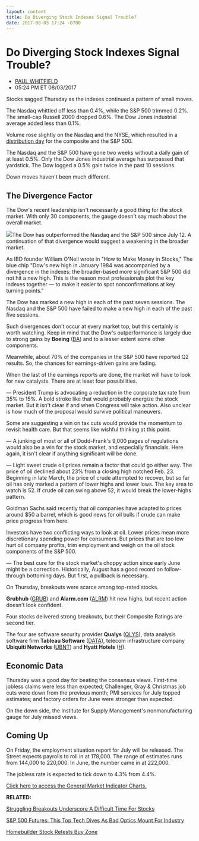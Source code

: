 ```yaml
---
layout: content
title: Do Diverging Stock Indexes Signal Trouble?
date: 2017-08-03 17:24 -0700
---
```



Do Diverging Stock Indexes Signal Trouble?
===========================================




* [PAUL WHITFIELD](https://www.investors.com/author/whitfieldp/ "Posts by PAUL WHITFIELD")
* 05:24 PM ET 08/03/2017




Stocks sagged Thursday as the indexes continued a pattern of small moves.




The Nasdaq whittled off less than 0.4%, while the S&P 500 trimmed 0.2%. The small-cap Russell 2000 dropped 0.6%. The Dow Jones industrial average added less than 0.1%.


Volume rose slightly on the Nasdaq and the NYSE, which resulted in a [distribution day](http://education.investors.com/lesson.aspx?id=735759&sourceid=735764) for the composite and the S&P 500.


The Nasdaq and the S&P 500 have gone two weeks without a daily gain of at least 0.5%. Only the Dow Jones industrial average has surpassed that yardstick. The Dow logged a 0.5% gain twice in the past 10 sessions.


Down moves haven't been much different.


The Divergence Factor
---------------------


The Dow's recent leadership isn't necessarily a good thing for the stock market. With only 30 components, the gauge doesn't say much about the overall market.


![](https://www.investors.com/wp-content/uploads/2017/08/MP_4x3_080317.png)The Dow has outperformed the Nasdaq and the S&P 500 since July 12. A continuation of that divergence would suggest a weakening in the broader market.


As IBD founder William O'Neil wrote in "How to Make Money in Stocks," The blue chip "Dow's new high in January 1984 was accompanied by a divergence in the indexes: the broader-based more significant S&P 500 did not hit a new high. This is the reason most professionals plot the key indexes together — to make it easier to spot nonconfirmations at key turning points."


The Dow has marked a new high in each of the past seven sessions. The Nasdaq and the S&P 500 have failed to make a new high in each of the past five sessions.


Such divergences don't occur at every market top, but this certainly is worth watching. Keep in mind that the Dow's outperformance is largely due to strong gains by **Boeing** ([BA](https://research.investors.com/quote.aspx?symbol=BA)) and to a lesser extent some other components.


Meanwhile, about 70% of the companies in the S&P 500 have reported Q2 results. So, the chances for earnings-driven gains are fading.


When the last of the earnings reports are done, the market will have to look for new catalysts. There are at least four possibilities.


— President Trump is advocating a reduction in the corporate tax rate from 35% to 15%. A bold stroke like that would probably energize the stock market. But it isn't clear if and when Congress will take action. Also unclear is how much of the proposal would survive political maneuvers.


Some are suggesting a win on tax cuts would provide the momentum to revisit health care. But that seems like wishful thinking at this point.


— A junking of most or all of Dodd-Frank's 9,000 pages of regulations would also be a win for the stock market, and especially financials. Here again, it isn't clear if anything significant will be done.


— Light sweet crude oil prices remain a factor that could go either way. The price of oil declined about 23% from a closing high notched Feb. 23. Beginning in late March, the price of crude attempted to recover, but so far oil has only marked a pattern of lower highs and lower lows. The key area to watch is 52. If crude oil can swing above 52, it would break the lower-highs pattern.


Goldman Sachs said recently that oil companies have adapted to prices around $50 a barrel, which is good news for oil bulls if crude can make price progress from here.


Investors have two conflicting ways to look at oil. Lower prices mean more discretionary spending power for consumers. But prices that are too low hurt oil company profits, trim employment and weigh on the oil stock components of the S&P 500.


— The best cure for the stock market's choppy action since early June might be a correction. Historically, August has a good record on follow-through bottoming days. But first, a pullback is necessary.



On Thursday, breakouts were scarce among top-rated stocks.


**Grubhub** ([GRUB](https://research.investors.com/quote.aspx?symbol=GRUB)) and **Alarm.com** ([ALRM](https://research.investors.com/quote.aspx?symbol=ALRM)) hit new highs, but recent action doesn't look confident.


Four stocks delivered strong breakouts, but their Composite Ratings are second tier.


The four are software security provider **Qualys** ([QLYS](https://research.investors.com/quote.aspx?symbol=QLYS)), data analysis software firm **Tableau Software** ([DATA](https://research.investors.com/quote.aspx?symbol=DATA)), telecom infrastructure company **Ubiquiti Networks** ([UBNT](https://research.investors.com/quote.aspx?symbol=UBNT)) and **Hyatt Hotels** ([H](https://research.investors.com/quote.aspx?symbol=H)).


Economic Data
-------------


Thursday was a good day for beating the consensus views. First-time jobless claims were less than expected; Challenger, Gray & Christmas job cuts were down from the previous month; PMI services for July topped estimates; and factory orders for June were stronger than expected.


On the down side, the Institute for Supply Management's nonmanufacturing gauge for July missed views.


Coming Up
---------


On Friday, the employment situation report for July will be released. The Street expects payrolls to roll in at 178,000. The range of estimates runs from 144,000 to 220,000. In June, the number came in at 222,000.


The jobless rate is expected to tick down to 4.3% from 4.4%.


[Click here to access the General Market Indicator Charts.](https://www.investors.com/wp-content/uploads/2017/08/IBD0308160616GMI.pdf)


**RELATED:**


[Struggling Breakouts Underscore A Difficult Time For Stocks](https://www.investors.com/stock-lists/ipo-analysis/struggling-breakouts-underscore-a-challenging-time-for-breakouts/)


[S&P 500 Futures: This Top Tech Dives As Bad Optics Mount For Industry](https://www.investors.com/market-trend/stock-market-today/sp-500-futures-this-top-tech-dives-as-bad-optics-mount-for-industry/)


[Homebuilder Stock Retests Buy Zone](https://www.investors.com/ibd-data-stories/d-r-horton-shows-rising-price-performance-with-jump-to-81-rs-rating/)




